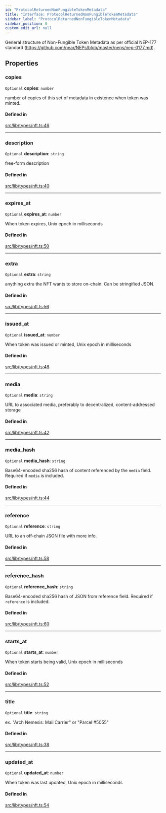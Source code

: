 ```yaml
---
id: "ProtocolReturnedNonFungibleTokenMetadata"
title: "Interface: ProtocolReturnedNonFungibleTokenMetadata"
sidebar_label: "ProtocolReturnedNonFungibleTokenMetadata"
sidebar_position: 0
custom_edit_url: null
---
```


General structure of Non-Fungible Token Metadata as per official NEP-177 standard (https://github.com/near/NEPs/blob/master/neps/nep-0177.md).

## Properties

### copies

 `Optional` **copies**: `number`

number of copies of this set of metadata in existence when token was minted.

#### Defined in

[src/lib/types/nft.ts:46](https://github.com/keypom/keypom-js/blob/ba635c9/src/lib/types/nft.ts#L46)

___

### description

 `Optional` **description**: `string`

free-form description

#### Defined in

[src/lib/types/nft.ts:40](https://github.com/keypom/keypom-js/blob/ba635c9/src/lib/types/nft.ts#L40)

___

### expires\_at

 `Optional` **expires\_at**: `number`

When token expires, Unix epoch in milliseconds

#### Defined in

[src/lib/types/nft.ts:50](https://github.com/keypom/keypom-js/blob/ba635c9/src/lib/types/nft.ts#L50)

___

### extra

 `Optional` **extra**: `string`

anything extra the NFT wants to store on-chain. Can be stringified JSON.

#### Defined in

[src/lib/types/nft.ts:56](https://github.com/keypom/keypom-js/blob/ba635c9/src/lib/types/nft.ts#L56)

___

### issued\_at

 `Optional` **issued\_at**: `number`

When token was issued or minted, Unix epoch in milliseconds

#### Defined in

[src/lib/types/nft.ts:48](https://github.com/keypom/keypom-js/blob/ba635c9/src/lib/types/nft.ts#L48)

___

### media

 `Optional` **media**: `string`

URL to associated media, preferably to decentralized, content-addressed storage

#### Defined in

[src/lib/types/nft.ts:42](https://github.com/keypom/keypom-js/blob/ba635c9/src/lib/types/nft.ts#L42)

___

### media\_hash

 `Optional` **media\_hash**: `string`

Base64-encoded sha256 hash of content referenced by the `media` field. Required if `media` is included.

#### Defined in

[src/lib/types/nft.ts:44](https://github.com/keypom/keypom-js/blob/ba635c9/src/lib/types/nft.ts#L44)

___

### reference

 `Optional` **reference**: `string`

URL to an off-chain JSON file with more info.

#### Defined in

[src/lib/types/nft.ts:58](https://github.com/keypom/keypom-js/blob/ba635c9/src/lib/types/nft.ts#L58)

___

### reference\_hash

 `Optional` **reference\_hash**: `string`

Base64-encoded sha256 hash of JSON from reference field. Required if `reference` is included.

#### Defined in

[src/lib/types/nft.ts:60](https://github.com/keypom/keypom-js/blob/ba635c9/src/lib/types/nft.ts#L60)

___

### starts\_at

 `Optional` **starts\_at**: `number`

When token starts being valid, Unix epoch in milliseconds

#### Defined in

[src/lib/types/nft.ts:52](https://github.com/keypom/keypom-js/blob/ba635c9/src/lib/types/nft.ts#L52)

___

### title

 `Optional` **title**: `string`

ex. "Arch Nemesis: Mail Carrier" or "Parcel #5055"

#### Defined in

[src/lib/types/nft.ts:38](https://github.com/keypom/keypom-js/blob/ba635c9/src/lib/types/nft.ts#L38)

___

### updated\_at

 `Optional` **updated\_at**: `number`

When token was last updated, Unix epoch in milliseconds

#### Defined in

[src/lib/types/nft.ts:54](https://github.com/keypom/keypom-js/blob/ba635c9/src/lib/types/nft.ts#L54)
